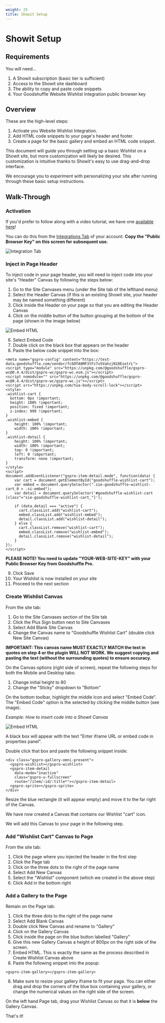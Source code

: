 ```yaml
---
weight: 25
title: Showit Setup
---
```


# Showit Setup

## Requirements

You will need...

1. A Showit subscription (basic tier is sufficient)
2. Access to the Showit site dashboard
3. The ability to copy and paste code snippets
4. Your Goodshuffle Website Wishlist Integration public browser key

## Overview

These are the high-level steps:

1. Activate you Website Wishlist Integration.
2. Add HTML code snippets to your page's header and footer.
3. Create a page for the basic gallery and embed an HTML code snippet.

This document will guide you through setting up a basic Wishlist on a Showit site, but more customization will likely be desired. This customization is intuitive thanks to Showit's easy to use drag-and-drop interface.

We encourage you to experiment with personalizing your site after running through these basic setup instructions.

## Walk-Through
### Activation

If you'd prefer to follow along with a video tutorial, we have one [available here](https://www.youtube.com/watch?v=gYZod6-o4hk)!

You can do this from the [Integrations Tab](https://pro.goodshuffle.com/vendorAccount/index?tab=thirdPartyIntegrations) of your account. **Copy the "Public Browser Key" on this screen for subsequent use.**

![Integration Tab](/wordpress-website-integration-activation.png)

### Inject in Page Header

To inject code in your page header, you will need to inject code into your site's "Header" Canvas by following the steps below:

1. Go to the Site Canvases menu (under the Site tab of the lefthand menu)
2. Select the Header Canvas (if this is an existing Showit site, your header may be named something different)
3. Click inside the Header on your page so that you are editing the Header Canvas
4. Click on the middle button of the button grouping at the bottom of the page (shown in the image below)
   
![Embed HTML](/showit-embed.png)

6. Select Embed Code
7. Double click on the black box that appears on the header
8. Paste the below code snippet into the box:
```
<meta name="gspro-config" content="https://test-data.goodshuffle.com/vendor/fc6OTA8MF3tFz7vSVahzjN10EsotrL">
<script type="module" src="https://unpkg.com/@goodshuffle/gspro-wc@0.4.4/dist/gspro-wc/gspro-wc.esm.js"></script>
<script nomodule="" src="https://unpkg.com/@goodshuffle/gspro-wc@0.4.4/dist/gspro-wc/gspro-wc.js"></script>
<script src="https://unpkg.com/tua-body-scroll-lock"></script>
<style>
.wishlist-cart {
  bottom: 0px !important;
  height: 100% !important;
  position: fixed !important;
  z-index: 999 !important;
}
.wishlist-embed {
    height: 100% !important;
    width: 100% !important;
}
.wishlist-detail {
    height: 100% !important;
    width: 100% !important;
    top: 0 !important;
    left: 0 !important;
    transform: none !important;
}
</style>
<script>
document.addEventListener("gspro-item-detail.mode", function(data) {
    var cart = document.getElementById("goodshuffle-wishlist-cart");
    var embed = document.querySelector(".sie-goodshuffle-wishlist-cart_0 > .si-embed");
    var detail = document.querySelector('#goodshuffle-wishlist-cart [class^="sie-goodshuffle-wishlist-cart_"]');
    
    if (data.detail === "active") {
      cart.classList.add("wishlist-cart");
      embed.classList.add("wishlist-embed");
      detail.classList.add("wishlist-detail");
    } else {
      cart.classList.remove("wishlist-cart");
      embed.classList.remove("wishlist-embed");
      detail.classList.remove("wishlist-detail");
    }
});
</script>
```

**PLEASE NOTE! You need to update "YOUR-WEB-SITE-KEY" with your Public Browser Key from Goodshuffle Pro.**

9. Click Save
10. Your Wishlist is now installed on your site
11. Proceed to the next section


### Create Wishlist Canvas 

From the site tab:

1. Go to the Site Canvases section of the Site tab
2. Click the Plus Sign button next to Site Canvases
3. Select Add Blank Site Canvas
4. Change the Canvas name to "Goodshuffle Wishlist Cart" (double click New Site Canvas)

**IMPORTANT: This canvas name MUST EXACTLY MATCH the text in quotes on step 4 or the plugin WILL NOT WORK. We suggest copying and pasting the text (without the surrounding quotes) to ensure accuracy.**

On the Canvas options (right side of screen), repeat the following steps for both the Mobile and Desktop tabs:

1. Change initial height to 80
2. Change the "Sticky" dropdown to "Bottom"

On the bottom toolbar, highlight the middle Icon and select "Embed Code". The "Embed Code" option is the selected by clicking the middle button (see image).

_Example: How to insert code into a Showit Canvas_

![Embed HTML](/showit-embed.png)

A black box will appear with the text "Enter iframe URL or embed code in properties panel".

Double click that box and paste the following snippet inside:

```
<div class="gspro-gallery-omni-present">
  <gspro-wishlist></gspro-wishlist>
  <gspro-item-detail
    data-mode="inactive"
    class="gspro-u-fullscreen"
    route="/item/:id/:title*"></gspro-item-detail>
  <gspro-sprite></gspro-sprite>
</div>
```

Resize the blue rectangle (it will appear empty) and move it to the far right of the Canvas.

We have now created a Canvas that contains our Wishlist "cart" icon.

We will add this Canvas to your page in the following step.

### Add "Wishlist Cart" Canvas to Page

From the site tab:

1. Click the page where you injected the header in the first step
2. Click the Page tab
3. Click on the three dots to the right of the page name
4. Select Add New Canvas
5. Select the "Wishlist" component (which we created in the above step)
6. Click Add in the bottom right

### Add a Gallery to the Page

Remain on the Page tab:

1. Click the three dots to the right of the page name
2. Select Add Blank Canvas
3. Double click New Canvas and rename to "Gallery"
4. Click on the Gallery Canvas
5. Click inside the page on the blue button labelled "Gallery"
6. Give this new Gallery Canvas a height of 800px on the right side of the screen.
7. Embed HTML. This is exactly the same as the process described in Create Wishlist Canvas above
8. Paste the following snippet into the popup:

```
<gspro-item-gallery></gspro-item-gallery>
```

8. Make sure to resize your gallery iframe to fit your page. You can either drag and drop the corners of the blue box containing your gallery, or change the numerical values on the right side of the screen.

On the left hand Page tab, drag your Wishlist Canvas so that it is **below** the Gallery Canvas.

That's it!
